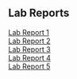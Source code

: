 ## Lab Reports
[Lab Report 1](https://rhankin214.github.io/cse15l-lab-reports/Week%202%20Lab%20Report.html) <br>
[Lab Report 2](https://rhankin214.github.io/cse15l-lab-reports/Week%204%20Lab%20Report.html) <br>
[Lab Report 3](https://rhankin214.github.io/cse15l-lab-reports/lab-report-3-week-6.html) <br>
[Lab Report 4](https://rhankin214.github.io/cse15l-lab-reports/lab-report-4-week-8.html) <br>
[Lab Report 5](https://rhankin214.github.io/cse15l-lab-reports/lab-report-5-week-10.html) <br>

